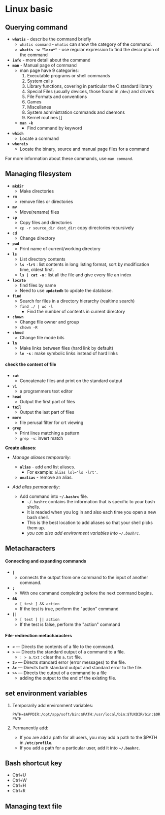 # Linux basic

## Querying command

- **`whatis`** -  describe the command briefly
  - `whatis command` - `whatis` can show the category of the command.
  - **`whatis -w "loca*"`** - use regular expression to find the description of the command
- **`info`** - more detail about the command
- **`man`** - Manual page of command
  - man page have 9 categories:
    1. Executable programs or shell commands
    2. System calls
    3. Library functions, covering in particular the C standard library
    4. Special Files (usually devices, those found in `/dev`) and drivers
    5. File Formats and conventions
    6. Games
    7. Miscellanea
    8. System administration commands and daemons 
    9. Kernel routines []
  - **`man -k`**
    - Find command by keyword
- **`which`**
  - Locate a command
- **`whereis`**
  - Locate the binary, source and manual page files for a command



For more information about these commands, use `man command`.





## Managing filesystem

- **`mkdir`**
  - Make directories
- **`rm`**
  - remove files or directories
- **`mv`**
  - Move(rename) files
- **`cp`**
  - Copy files and directories 
  - `cp -r source_dir dest_dir`: copy directories recursively
- **`cd`**
  - Change directory
- **`pwd`**
  - Print name of current/working directory
- **`ls`**
  - List directory contents
  - **`ls -lrt`** : list contents in long listing format, sort by modification time, oldest first.
  - **`ls | cat -n`** : list all the file and give every file an index 
- **`locate`**
  - find files by name
  - Need to use **`updatedb`** to update the database.
- **`find`**
  - Search for files in a directory hierarchy (realtime search)
  - `find ./ | wc -l`
    - Find the number of contents in current directory
- **`chown`**
  - Change file owner and group
  - `chown -R`
- **`chmod`**
  - Change file mode bits
- **`ln`**
  - Make links between files (hard link by default)
  - **`ln -s`** : make symbolic links instead of hard links



#### check the content of file

- **`cat`**
  - Concatenate files and print on the standard output
- **`vi`**
  - a programmers text editor
- **`head`**
  - Output the first part of files
- **`tail`**
  - Output the last part of files
- **`more`**
  - file perusal filter for crt viewing
- **`grep`**
  - Print lines matching a pattern
  - `grep -v`: invert match



**Create aliases**:

- *Manage aliases temporarily*:
  - **`alias`** - add and list aliases.
    - For example: `alias lsl='ls -lrt'`.
  - **`unalias`** - remove an alias.


- *Add alias permanently*: 
  - Add command into **`~/.bashrc`** file.
    - `~/.bashrc` contains the information that is specific to your bash shells.
    - It is readed when you log in and also each time you open a new bash shell.
    - This is the best location to add aliases so that your shell picks them up.
    - *you can also add environment variables into `~/.bashrc`.*



## Metacharacters 

#### Connecting and expanding commands

- **`|`**
  - connects the output from one command to the input of another command.
- **`;`**
  - With one command completing before the next command begins.
- **`&&`**
  - `[ test ] && action`
  - If the test is true, perform the "action" command
- **`||`**
  - `[ test ] || action`
  - If the test is false, perform the "action" command

#### File-redirection metacharacters

- **`<`** — Directs the contents of a file to the command.
- **`>`** — Directs the standard output of a command to a file.
  - `: > a.txt` : clear the `a.txt` file.
- **`2>`** — Directs standard error (error messages) to the file.
- **`&>`** — Directs both standard output and standard error to the file.
- **`>>`** — Directs the output of a command to a file
  - adding the output to the end of the existing file.



## set environment variables

1. Temporarily add environment variables:

   ```shell
   PATH=$APPDIR:/opt/app/soft/bin:$PATH:/usr/local/bin:$TUXDIR/bin:$ORACLE_HOME/bin;export PATH
   ```

2. Permanently add:

   - If you are add a path for all users, you may add a path to the $PATH in **`/etc/profile`**.
   - If you add a path for a particular user, add it into **`~/.bashrc`**.



## Bash shortcut key

- Ctrl+U
- Ctrl+W
- Ctrl+H
- Ctrl+R



## Managing text file



